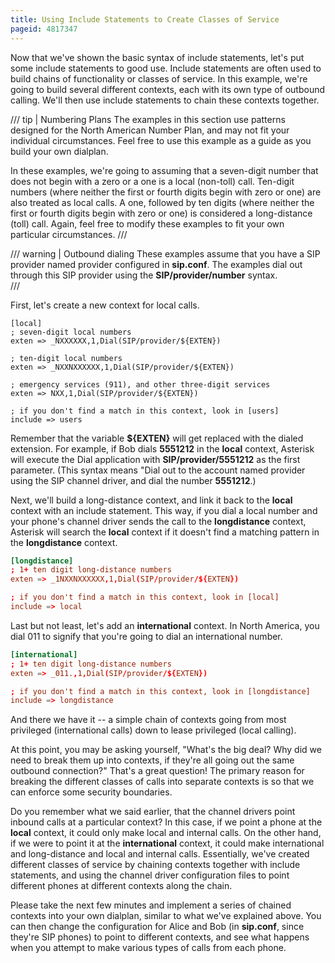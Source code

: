 ```yaml
---
title: Using Include Statements to Create Classes of Service
pageid: 4817347
---
```


Now that we've shown the basic syntax of include statements, let's put some include statements to good use. Include statements are often used to build chains of functionality or classes of service. In this example, we're going to build several different contexts, each with its own type of outbound calling. We'll then use include statements to chain these contexts together.

/// tip | Numbering Plans
The examples in this section use patterns designed for the North American Number Plan, and may not fit your individual circumstances. Feel free to use this example as a guide as you build your own dialplan.

In these examples, we're going to assuming that a seven-digit number that does not begin with a zero or a one is a local (non-toll) call. Ten-digit numbers (where neither the first or fourth digits begin with zero or one) are also treated as local calls. A one, followed by ten digits (where neither the first or fourth digits begin with zero or one) is considered a long-distance (toll) call. Again, feel free to modify these examples to fit your own particular circumstances.
///

/// warning | Outbound dialing
These examples assume that you have a SIP provider named provider configured in **sip.conf**. The examples dial out through this SIP provider using the **SIP/provider/number** syntax.  
///

First, let's create a new context for local calls.

```text linenums="1"
[local]
; seven-digit local numbers
exten => _NXXXXXX,1,Dial(SIP/provider/${EXTEN})

; ten-digit local numbers
exten => _NXXNXXXXXX,1,Dial(SIP/provider/${EXTEN})

; emergency services (911), and other three-digit services
exten => NXX,1,Dial(SIP/provider/${EXTEN})

; if you don't find a match in this context, look in [users]
include => users

```

Remember that the variable **${EXTEN}** will get replaced with the dialed extension. For example, if Bob dials **5551212** in the **local** context, Asterisk will execute the Dial application with **SIP/provider/5551212** as the first parameter. (This syntax means "Dial out to the account named provider using the SIP channel driver, and dial the number **5551212**.)

Next, we'll build a long-distance context, and link it back to the **local** context with an include statement. This way, if you dial a local number and your phone's channel driver sends the call to the **longdistance** context, Asterisk will search the **local** context if it doesn't find a matching pattern in the **longdistance** context.

```conf title=" " linenums="1"
[longdistance]
; 1+ ten digit long-distance numbers
exten => _1NXXNXXXXXX,1,Dial(SIP/provider/${EXTEN})

; if you don't find a match in this context, look in [local]
include => local

```

Last but not least, let's add an **international** context. In North America, you dial 011 to signify that you're going to dial an international number.

```conf title=" " linenums="1"
[international]
; 1+ ten digit long-distance numbers
exten => _011.,1,Dial(SIP/provider/${EXTEN})

; if you don't find a match in this context, look in [longdistance]
include => longdistance

```

And there we have it -- a simple chain of contexts going from most privileged (international calls) down to lease privileged (local calling).

At this point, you may be asking yourself, "What's the big deal? Why did we need to break them up into contexts, if they're all going out the same outbound connection?" That's a great question! The primary reason for breaking the different classes of calls into separate contexts is so that we can enforce some security boundaries.

Do you remember what we said earlier, that the channel drivers point inbound calls at a particular context? In this case, if we point a phone at the **local** context, it could only make local and internal calls. On the other hand, if we were to point it at the **international** context, it could make international and long-distance and local and internal calls. Essentially, we've created different classes of service by chaining contexts together with include statements, and using the channel driver configuration files to point different phones at different contexts along the chain.

Please take the next few minutes and implement a series of chained contexts into your own dialplan, similar to what we've explained above. You can then change the configuration for Alice and Bob (in **sip.conf**, since they're SIP phones) to point to different contexts, and see what happens when you attempt to make various types of calls from each phone.
